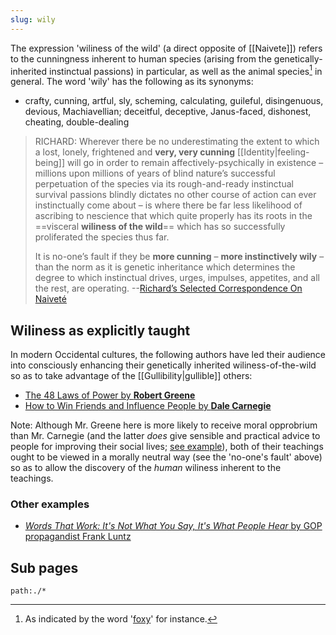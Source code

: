```yaml
---
slug: wily
---
```


The expression 'wiliness of the wild' (a direct opposite of [[Naivete]]) refers to the cunningness inherent to human species (arising from the genetically-inherited instinctual passions) in particular, as well as the animal species[^foxy] in general. The word 'wily' has the following as its synonyms:

[^foxy]: As indicated by the word '[foxy](https://www.lexico.com/definition/foxy)' for instance.

-  crafty, cunning, artful, sly, scheming, calculating, guileful, disingenuous, devious, Machiavellian; deceitful, deceptive, Janus-faced, dishonest, cheating, double-dealing

> RICHARD: Wherever there be no underestimating the extent to which a lost, lonely, frightened and **very, very cunning** [[Identity|feeling-being]] will go in order to remain affectively-psychically in existence – millions upon millions of years of blind nature’s successful perpetuation of the species via its rough-and-ready instinctual survival passions blindly dictates no other course of action can ever instinctually come about – is where there be far less likelihood of ascribing to nescience that which quite properly has its roots in the ==visceral **wiliness of the wild**== which has so successfully proliferated the species thus far.
>
> It is no-one’s fault if they be **more cunning** – **more instinctively wily** – than the norm as it is genetic inheritance which determines the degree to which instinctual drives, urges, impulses, appetites, and all the rest, are operating. --[Richard’s Selected Correspondence On Naiveté](http://www.actualfreedom.com.au/richard/selectedcorrespondence/sc-naivete.htm)

## Wiliness as explicitly taught

In modern Occidental cultures, the following authors have led their audience into consciously enhancing their genetically inherited wiliness-of-the-wild so as to take advantage of the [[Gullibility|gullible]] others:

- [The 48 Laws of Power by **Robert Greene**](https://www.nateliason.com/notes/48-laws-power-robert-greene)
- [How to Win Friends and Influence People by **Dale Carnegie**](https://fs.blog/how-to-win-friends-and-influence-people/)

Note: Although Mr. Greene here is more likely to receive moral opprobrium than Mr. Carnegie (and the latter *does* give sensible and practical advice to people for improving their social lives; [see example](https://www.amazon.com/gp/review/R24GSZSS96I4YZ)), both of their teachings ought to be viewed in a morally neutral way (see the 'no-one's fault' above) so as to allow the discovery of the *human* wiliness inherent to the teachings.

### Other examples

- [*Words That Work: It's Not What You Say, It's What People Hear* by GOP propagandist Frank Luntz](https://old.reddit.com/r/TheMotte/comments/wi8rc4/smallscale_question_sunday_for_august_07_2022/ijiapob/?sort=confidence)
## Sub pages

```query
path:./*
```
